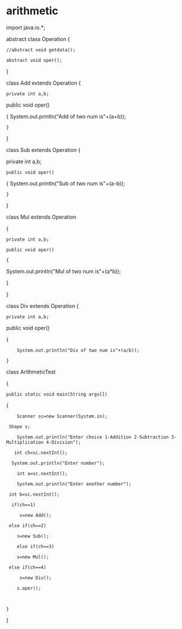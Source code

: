 # arithmetic
import java.io.*;

abstract class Operation
{

    
    //abstract void getdata();

    abstract void oper();

}

class Add extends Operation
{

    private int a,b;
   
 public void oper()
  
  {
        System.out.println("Add of two num is"+(a+b));

    }

}

class Sub extends Operation
{
  
  private int a,b;

    public void oper()
 
   {
        System.out.println("Sub of two num is"+(a-b));

    }

}

class Mul extends Operation

{

    private int a,b;

    public void oper()

    {
        
System.out.println("Mul of two num is"+(a*b));
 
   }

}

class Div extends Operation
{

    private int a,b;
   
 public void oper()
    
{

        System.out.println("Div of two num is"+(a/b));

    }

 
class ArithmeticTest

{

    public static void main(String args[])
   
 {

        Scanner sc=new Scanner(System.in);
   
     Shape s;

        System.out.println("Enter choice 1-Addition 2-Subtraction 3-Multiplication 4-Division");
 
       int ch=sc.nextInt();
  
      System.out.println("Enter number");

        int a=sc.nextInt();

        System.out.println("Enter another number");
   
     int b=sc.nextInt();
  
      if(ch==1)
   
         s=new Add();
   
     else if(ch==2)
    
        s=new Sub();

        else if(ch==3)
    
        s=new Mul();
   
     else if(ch==4)
   
         s=new Div();

        s.oper();

        
        
    }

}
